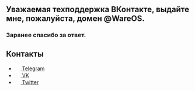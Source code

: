 ## Уважаемая техподдержка ВКонтакте, выдайте мне, пожалуйста, домен @WareOS. 
### Заранее спасибо за ответ.

## Контакты
- <a href="https://t.me/WareOS"><img src="https://upload.wikimedia.org/wikipedia/commons/thumb/8/82/Telegram_logo.svg/768px-Telegram_logo.svg.png" width=16 height=16 /> Telegram</a>
- <a href="https://vk.com/habros"><img src="https://upload.wikimedia.org/wikipedia/commons/thumb/2/21/VK.com-logo.svg/1024px-VK.com-logo.svg.png" width=16 height=16 /> VK</a>
- <a href="https://twitter.com/WareOS_t"><img src="https://image.flaticon.com/icons/svg/733/733579.svg" width=16 height=16 /> Twitter</a>
